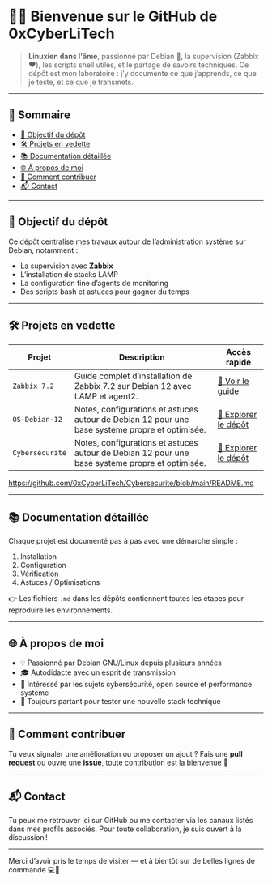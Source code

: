 # 👨‍💻 Bienvenue sur le GitHub de 0xCyberLiTech

> **Linuxien dans l'âme**, passionné par Debian 🐧, la supervision (Zabbix ❤️), les scripts shell utiles, et le partage de savoirs techniques. Ce dépôt est mon laboratoire : j’y documente ce que j’apprends, ce que je teste, et ce que je transmets.

---

## 🧭 Sommaire

- [🎯 Objectif du dépôt](#-objectif-du-dépôt)
- [🛠️ Projets en vedette](#️-projets-en-vedette)
- [📚 Documentation détaillée](#-documentation-détaillée)
- [🌐 À propos de moi](#-à-propos-de-moi)
- [🤝 Comment contribuer](#-comment-contribuer)
- [📬 Contact](#-contact)

---

## 🎯 Objectif du dépôt

Ce dépôt centralise mes travaux autour de l’administration système sur Debian, notamment :

- La supervision avec **Zabbix**
- L’installation de stacks LAMP
- La configuration fine d’agents de monitoring
- Des scripts bash et astuces pour gagner du temps

---

## 🛠️ Projets en vedette

| Projet | Description | Accès rapide |
|--------|-------------|--------------|
| `Zabbix 7.2` | Guide complet d’installation de Zabbix 7.2 sur Debian 12 avec LAMP et agent2. | [📄 Voir le guide](https://github.com/0xCyberLiTech/Zabbix/blob/main/ZABBIX-installation-depuis-DEBIAN-12-LAMP-Zabbix-version-7.2-zabbix-agent2.md) |
| `OS-Debian-12` | Notes, configurations et astuces autour de Debian 12 pour une base système propre et optimisée. | [📁 Explorer le dépôt](https://github.com/0xCyberLiTech/OS-Debian-12) |
| `Cybersécurité` | Notes, configurations et astuces autour de Debian 12 pour une base système propre et optimisée. | [📁 Explorer le dépôt]([https://github.com/0xCyberLiTech/OS-Debian-12](https://github.com/0xCyberLiTech/Cybersecurite)) |


https://github.com/0xCyberLiTech/Cybersecurite/blob/main/README.md

---

## 📚 Documentation détaillée

Chaque projet est documenté pas à pas avec une démarche simple :
1. Installation
2. Configuration
3. Vérification
4. Astuces / Optimisations

👉 Les fichiers `.md` dans les dépôts contiennent toutes les étapes pour reproduire les environnements.

---

## 🌐 À propos de moi

- 💡 Passionné par Debian GNU/Linux depuis plusieurs années
- 🎓 Autodidacte avec un esprit de transmission
- 🔐 Intéressé par les sujets cybersécurité, open source et performance système
- 🧪 Toujours partant pour tester une nouvelle stack technique

---

## 🤝 Comment contribuer

Tu veux signaler une amélioration ou proposer un ajout ? Fais une **pull request** ou ouvre une **issue**, toute contribution est la bienvenue 🙌

---

## 📬 Contact

Tu peux me retrouver ici sur GitHub ou me contacter via les canaux listés dans mes profils associés. Pour toute collaboration, je suis ouvert à la discussion !

---

Merci d’avoir pris le temps de visiter — et à bientôt sur de belles lignes de commande 💻🚀
